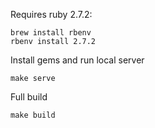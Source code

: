 Requires ruby 2.7.2:
```
brew install rbenv
rbenv install 2.7.2
```

Install gems and run local server
```
make serve
```

Full build
```
make build
```
